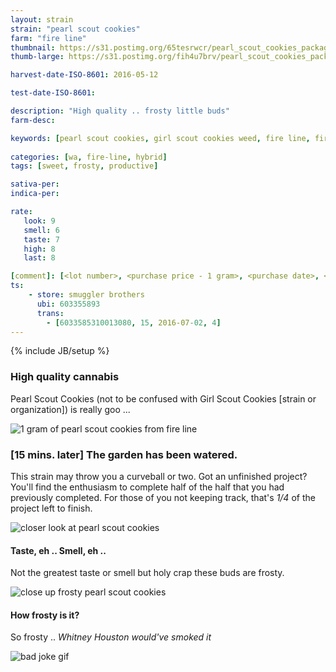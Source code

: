```yaml
---
layout: strain
strain: "pearl scout cookies"
farm: "fire line"
thumbnail: https://s31.postimg.org/65tesrwcr/pearl_scout_cookies_packaging.jpg
thumb-large: https://s31.postimg.org/fih4u7brv/pearl_scout_cookies_packaging.jpg

harvest-date-ISO-8601: 2016-05-12

test-date-ISO-8601: 

description: "High quality .. frosty little buds"
farm-desc: 

keywords: [pearl scout cookies, girl scout cookies weed, fire line, fireline, frosty, sweet, hybrid]
            
categories: [wa, fire-line, hybrid]
tags: [sweet, frosty, productive]

sativa-per: 
indica-per: 

rate:
   look: 9
   smell: 6
   taste: 7
   high: 8
   last: 8

[comment]: [<lot number>, <purchase price - 1 gram>, <purchase date>, <aggr. rating (of 5)>]
ts: 
    - store: smuggler brothers
      ubi: 603355893
      trans: 
        - [6033585310013080, 15, 2016-07-02, 4]
---
```

{% include JB/setup %}

### High quality cannabis

Pearl Scout Cookies (not to be confused with Girl Scout Cookies [strain or organization]) is really goo ... 

![1 gram of pearl scout cookies from fire line](https://s32.postimg.org/4tbaur4ol/pearl_scout_cookies_1_gram.jpg)

### [15 mins. later] The garden has been watered.

This strain may throw you a curveball or two. 
Got an unfinished project? 
You'll find the enthusiasm to complete half of the half that you had previously completed. 
For those of you not keeping track, that's *1/4* of the project left to finish.

![closer look at pearl scout cookies](https://s31.postimg.org/bkwvah0nv/pearl_scout_close_up_2.jpg)

#### Taste, eh .. Smell, eh ..

Not the greatest taste or smell but holy crap these buds are frosty. 

![close up frosty pearl scout cookies](https://s31.postimg.org/ulolq6ynf/pearl_scout_close_up.jpg)

#### How frosty is it?

So frosty .. *Whitney Houston would've smoked it*

![bad joke gif](http://www.reactiongifs.com/r/daduntsh.gif)